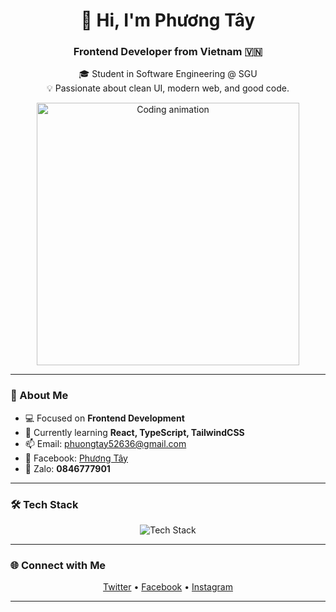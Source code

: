 <h1 align="center">👋 Hi, I'm Phương Tây</h1>
<h3 align="center">Frontend Developer from Vietnam 🇻🇳</h3>

<p align="center">
  🎓 Student in Software Engineering @ SGU  
  <br>
  💡 Passionate about clean UI, modern web, and good code.
</p>

<p align="center">
  <img src="https://cdn.dribbble.com/users/1162077/screenshots/3848914/programmer.gif" width="420" alt="Coding animation">
</p>

---

### 🧠 About Me  
- 💻 Focused on **Frontend Development**  
- 🌱 Currently learning **React, TypeScript, TailwindCSS**  
- 📫 Email: [phuongtay52636@gmail.com](mailto:phuongtay52636@gmail.com)  
- 💬 Facebook: [Phương Tây](https://www.facebook.com/profile.php?id=61556701409917)  
- 📱 Zalo: **0846777901**

---

### 🛠️ Tech Stack  
<p align="center">
  <img src="https://skillicons.dev/icons?i=html,css,js,ts,react,tailwind,nodejs,java,mysql" alt="Tech Stack" />
</p>

---

### 🌐 Connect with Me  
<p align="center">
  <a href="https://twitter.com/phuongtay52636" target="_blank">Twitter</a> •
  <a href="https://fb.com/phuongtay" target="_blank">Facebook</a> •
  <a href="https://instagram.com/phuongtay52636" target="_blank">Instagram</a>
</p>

---
